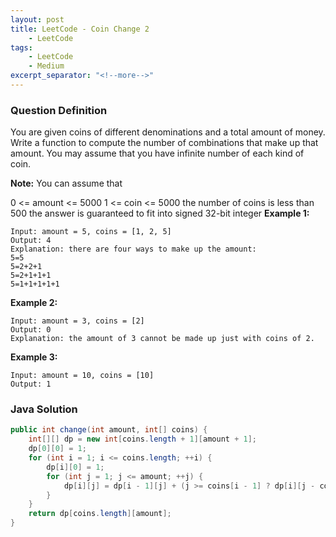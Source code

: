 ```yaml
---
layout: post
title: LeetCode - Coin Change 2
    - LeetCode
tags:
    - LeetCode
    - Medium
excerpt_separator: "<!--more-->"
---
```


### Question Definition
You are given coins of different denominations and a total amount of money. Write a function to compute the number of combinations that make up that amount. You may assume that you have infinite number of each kind of coin.
<!--more-->

**Note:** You can assume that

0 <= amount <= 5000
1 <= coin <= 5000
the number of coins is less than 500
the answer is guaranteed to fit into signed 32-bit integer
**Example 1:**
```
Input: amount = 5, coins = [1, 2, 5]
Output: 4
Explanation: there are four ways to make up the amount:
5=5
5=2+2+1
5=2+1+1+1
5=1+1+1+1+1
```
**Example 2:**
```
Input: amount = 3, coins = [2]
Output: 0
Explanation: the amount of 3 cannot be made up just with coins of 2.
```
**Example 3:**
```
Input: amount = 10, coins = [10]
Output: 1
```
### Java Solution
```java
public int change(int amount, int[] coins) {
    int[][] dp = new int[coins.length + 1][amount + 1];
    dp[0][0] = 1;
    for (int i = 1; i <= coins.length; ++i) {
        dp[i][0] = 1;
        for (int j = 1; j <= amount; ++j) {
            dp[i][j] = dp[i - 1][j] + (j >= coins[i - 1] ? dp[i][j - coins[i - 1]] : 0);
        }
    }
    return dp[coins.length][amount];
}
```